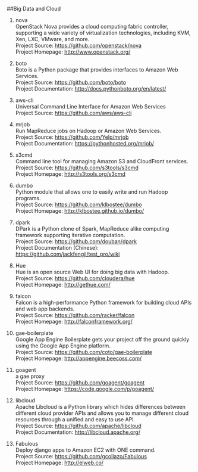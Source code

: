##Big Data and Cloud 

1. nova  
OpenStack Nova provides a cloud computing fabric controller, supporting a wide variety of virtualization technologies, including KVM, Xen, LXC, VMware, and more.  
Project Source:  https://github.com/openstack/nova  
Project Homepage: http://www.openstack.org/ 

1. boto  
Boto is a Python package that provides interfaces to Amazon Web Services.  
Project Source: https://github.com/boto/boto  
Project Documentation: http://docs.pythonboto.org/en/latest/

1. aws-cli  
Universal Command Line Interface for Amazon Web Services  
Project Source: https://github.com/aws/aws-cli  

1. mrjob  
Run MapReduce jobs on Hadoop or Amazon Web Services.  
Project Source: https://github.com/Yelp/mrjob  
Project Documentation: https://pythonhosted.org/mrjob/

1. s3cmd  
Command line tool for managing Amazon S3 and CloudFront services.  
Project Source: https://github.com/s3tools/s3cmd  
Project Homepage: http://s3tools.org/s3cmd  

1. dumbo  
Python module that allows one to easily write and run Hadoop programs.  
Project Source: https://github.com/klbostee/dumbo  
Project Homepage: http://klbostee.github.io/dumbo/  

1. dpark   
DPark is a Python clone of Spark, MapReduce alike computing framework supporting iterative computation.  
Project Source: https://github.com/douban/dpark  
Project Documentation (Chinese): https://github.com/jackfengji/test_pro/wiki 
  
1. Hue  
Hue is an open source Web UI for doing big data with Hadoop.  
Project Source: https://github.com/cloudera/hue  
Project Homepage: http://gethue.com/  

1. falcon  
Falcon is a high-performance Python framework for building cloud APIs and web app backends.   
Project Source: https://github.com/racker/falcon  
Project Homepage: http://falconframework.org/   

1. gae-boilerplate  
Google App Engine Boilerplate gets your project off the ground quickly using the Google App Engine platform.  
Project Source: https://github.com/coto/gae-boilerplate  
Project Homepage: http://appengine.beecoss.com/  

1. goagent  
a gae proxy    
Project Source: https://github.com/goagent/goagent   
Project Homepage: https://code.google.com/p/goagent/  

1. libcloud  
Apache Libcloud is a Python library which hides differences between different cloud provider APIs and allows you to manage different cloud resources through a unified and easy to use API.  
Project Source:  https://github.com/apache/libcloud    
Project Documentation: http://libcloud.apache.org/ 

1. Fabulous  
Deploy django apps to Amazon EC2 with ONE command.   
Project Source: https://github.com/gcollazo/Fabulous  
Project Homepage: http://elweb.co/ 
  